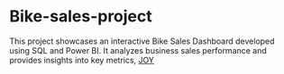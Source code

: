 # Bike-sales-project
This project showcases an interactive Bike Sales Dashboard developed using SQL and Power BI. It analyzes business sales performance and provides insights into key metrics,
[JOY](https://github.com/joydaniel-123/Bike-sales-project/blob/main/asset/data%20modeling%20for%20bike%20sales.PNG)
 
